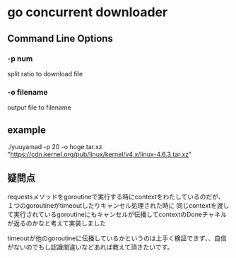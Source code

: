 # go concurrent downloader

## Command Line Options

### -p num
split ratio to download file

### -o filename
output file to filename

## example
./yuuyamad -p 20 -o hoge.tar.xz "https://cdn.kernel.org/pub/linux/kernel/v4.x/linux-4.6.3.tar.xz"


## 疑問点
requestsメソッドをgoroutineで実行する時にcontextをわたしているのだが、１つのgoroutineがtimeoutしたりキャンセル処理された時に
同じcontextを渡して実行されているgoroutineにもキャンセルが伝播してcontextのDoneチャネルが返るのかなと考えて実装しました

timeoutが他のgoroutineに伝播しているかというのは上手く検証できず、、自信がないのでもし認識間違いなどあれば教えて頂きたいです。

